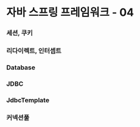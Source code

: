 # 자바 스프링 프레임워크 - 04

### 세션, 쿠키



### 리다이렉트, 인터셉트



### Database



### JDBC



### JdbcTemplate



### 커넥션풀